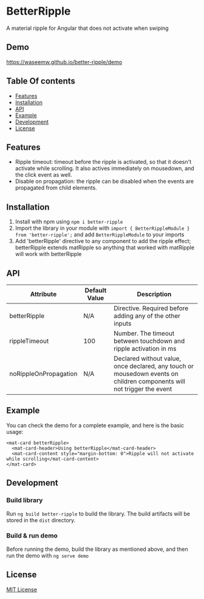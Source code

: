 # BetterRipple

A material ripple for Angular that does not activate when swiping

## Demo

<https://waseemw.github.io/better-ripple/demo>

## Table Of contents

- [Features](#features)
- [Installation](#installation)
- [API](#api)
- [Example](#example)
- [Development](#development)
- [License](#license)

## Features

- Ripple timeout: timeout before the ripple is activated, so that it doesn't activate while scrolling. It also actives immediately on mousedown, and the click event as
  well.
- Disable on propagation: the ripple can be disabled when the events are propagated from child elements.

## Installation

1. Install with npm using `npm i better-ripple`
2. Import the library in your module with `import { BetterRippleModule } from 'better-ripple';` and add `BetterRippleModule` to your imports
3. Add 'betterRipple' directive to any component to add the ripple effect; betterRipple extends matRipple so anything that worked with matRipple will work with betterRipple

## API

| Attribute             | Default Value  | Description
| --------------------- | -------------- | -------------------------------
| betterRipple          | N/A            | Directive. Required before adding any of the other inputs
| rippleTimeout         | 100            | Number. The timeout between touchdown and ripple activation in ms
| noRippleOnPropagation | N/A            | Declared without value, once declared, any touch or mousedown events on children components will not trigger the event

## Example

You can check the demo for a complete example, and here is the basic usage:

```angular2html
<mat-card betterRipple>
  <mat-card-header>Using betterRipple</mat-card-header>
  <mat-card-content style="margin-bottom: 0">Ripple will not activate while scrolling</mat-card-content>
</mat-card>
```

## Development

### Build library

Run `ng build better-ripple` to build the library. The build artifacts will be stored in the `dist` directory.

### Build & run demo

Before running the demo, build the library as mentioned above, and then run the demo with `ng serve demo`

## License

[MIT License](LICENSE)
